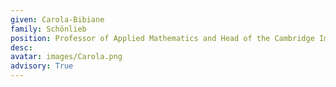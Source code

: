 ```yaml
---
given: Carola-Bibiane
family: Schönlieb
position: Professor of Applied Mathematics and Head of the Cambridge Image Analysis (CIA) Group 
desc:
avatar: images/Carola.png
advisory: True
---
```

